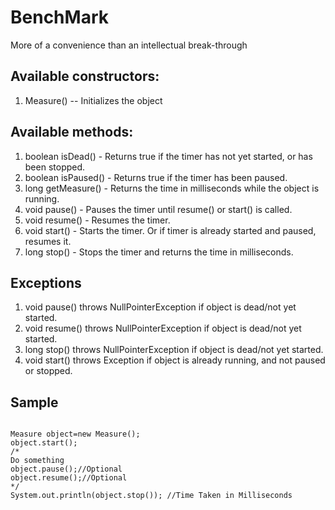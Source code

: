 # BenchMark
More of a convenience than an intellectual break-through
## Available constructors:
1) Measure() -- Initializes the object
## Available methods:
1) boolean isDead() - Returns true if the timer has not yet started, or has been stopped.
2) boolean isPaused() - Returns true if the timer has been paused.
3) long getMeasure() - Returns the time in milliseconds while the object is running.
4) void pause() - Pauses the timer until resume() or start() is called.
5) void resume() - Resumes the timer.
6) void start() - Starts the timer. Or if timer is already started and paused, resumes it.
7) long stop() - Stops the timer and returns the time in milliseconds.
## Exceptions
1) void pause() throws NullPointerException if object is dead/not yet started.
2) void resume() throws NullPointerException if object is dead/not yet started.
3) long stop() throws NullPointerException if object is dead/not yet started.
4) void start() throws Exception if object is already running, and not paused or stopped.
## Sample 
<pre>
<code>
Measure object=new Measure();
object.start();
/*
Do something
object.pause();//Optional
object.resume();//Optional
*/
System.out.println(object.stop()); //Time Taken in Milliseconds
</code>
</pre>
